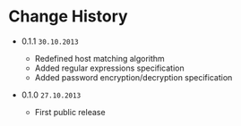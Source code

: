# Change History

- 0.1.1 `30.10.2013`

  * Redefined host matching algorithm
  * Added regular expressions specification
  * Added password encryption/decryption specification

- 0.1.0 `27.10.2013`

  * First public release
